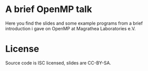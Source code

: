 A brief OpenMP talk
===================

Here you find the slides and some example programs from a brief
introduction i gave on OpenMP at Magrathea Laboratories e.V.

License
=======

Source code is ISC licensed, slides are CC-BY-SA.

